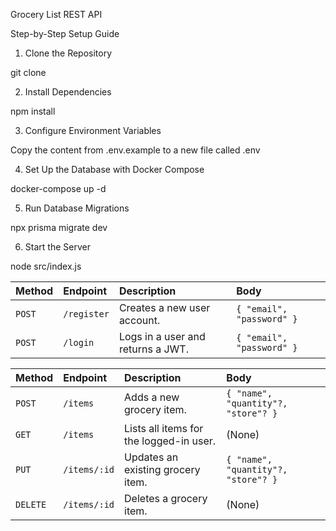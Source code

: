 Grocery List REST API

Step-by-Step Setup Guide

1. Clone the Repository

git clone [<your-repository-url>](https://github.com/MatiasGonzalez97/challenge-grocery)

2. Install Dependencies

npm install

3. Configure Environment Variables

Copy the content from .env.example to a new file called .env

4. Set Up the Database with Docker Compose

docker-compose up -d

5. Run Database Migrations

npx prisma migrate dev

6. Start the Server

node src/index.js

| Method | Endpoint    | Description                       | Body                      |
| :----- | :---------- | :---------------------------------- | :------------------------ |
| `POST` | `/register` | Creates a new user account.       | `{ "email", "password" }` |
| `POST` | `/login`    | Logs in a user and returns a JWT. | `{ "email", "password" }` |

| Method   | Endpoint     | Description                               | Body                                   |
| :------- | :----------- | :---------------------------------------- | :------------------------------------- |
| `POST`   | `/items`     | Adds a new grocery item.                  | `{ "name", "quantity"?, "store"? }`   |
| `GET`    | `/items`     | Lists all items for the logged-in user.   | (None)                                 |
| `PUT`    | `/items/:id` | Updates an existing grocery item.         | `{ "name", "quantity"?, "store"? }`   |
| `DELETE` | `/items/:id` | Deletes a grocery item.                   | (None)                                 |